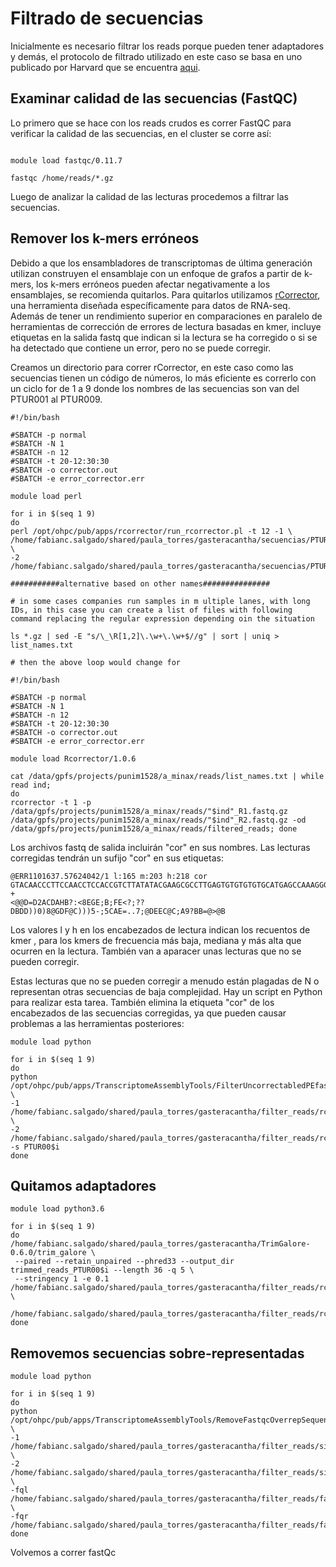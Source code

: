 # Filtrado de secuencias 

Inicialmente es necesario filtrar los reads porque pueden tener adaptadores y demás, el protocolo 
de filtrado utilizado en este caso se basa en uno publicado por Harvard que se encuentra [aqui](https://informatics.fas.harvard.edu/best-practices-for-de-novo-transcriptome-assembly-with-trinity.html).

## Examinar calidad de las secuencias (FastQC)
Lo primero que se hace con los reads crudos es correr FastQC para verificar la calidad de las secuencias, en el cluster se corre así:

```

module load fastqc/0.11.7

fastqc /home/reads/*.gz
```

Luego de analizar la calidad de las lecturas procedemos a filtrar las secuencias.

## Remover los k-mers erróneos

Debido a que los ensambladores de transcriptomas de última generación utilizan construyen el ensamblaje con un enfoque de grafos a partir de k-mers, los k-mers erróneos pueden afectar negativamente a los ensamblajes, se recomienda quitarlos. 
Para quitarlos utilizamos [rCorrector](https://github.com/mourisl/Rcorrector), una herramienta diseñada específicamente para datos de RNA-seq. 
Además de tener un rendimiento superior en comparaciones en paralelo de herramientas de corrección de errores de lectura basadas en kmer, 
incluye etiquetas en la salida fastq que indican si la lectura se ha corregido o si se ha detectado que contiene un error, pero no se puede corregir.

Creamos un directorio para correr rCorrector, en este caso como las secuencias tienen un código de números, lo más eficiente es correrlo 
con un ciclo for de 1 a 9 donde los nombres de las secuencias son van del PTUR001 al PTUR009.

```
#!/bin/bash

#SBATCH -p normal
#SBATCH -N 1
#SBATCH -n 12
#SBATCH -t 20-12:30:30
#SBATCH -o corrector.out
#SBATCH -e error_corrector.err

module load perl

for i in $(seq 1 9)
do
perl /opt/ohpc/pub/apps/rcorrector/run_rcorrector.pl -t 12 -1 \
/home/fabianc.salgado/shared/paula_torres/gasteracantha/secuencias/PTUR00$i.left.fq \
-2 /home/fabianc.salgado/shared/paula_torres/gasteracantha/secuencias/PTUR00$i.right.fq

###########alternative based on other names###############

# in some cases companies run samples in m ultiple lanes, with long IDs, in this case you can create a list of files with following command replacing the regular expression depending oin the situation

ls *.gz | sed -E "s/\_\R[1,2]\.\w+\.\w+$//g" | sort | uniq > list_names.txt

# then the above loop would change for

#!/bin/bash

#SBATCH -p normal
#SBATCH -N 1
#SBATCH -n 12
#SBATCH -t 20-12:30:30
#SBATCH -o corrector.out
#SBATCH -e error_corrector.err

module load Rcorrector/1.0.6

cat /data/gpfs/projects/punim1528/a_minax/reads/list_names.txt | while read ind;
do
rcorrector -t 1 -p /data/gpfs/projects/punim1528/a_minax/reads/"$ind"_R1.fastq.gz /data/gpfs/projects/punim1528/a_minax/reads/"$ind"_R2.fastq.gz -od /data/gpfs/projects/punim1528/a_minax/reads/filtered_reads; done
```

Los archivos fastq de salida incluirán "cor" en sus nombres. Las lecturas corregidas tendrán un sufijo "cor" en sus etiquetas:

```
@ERR1101637.57624042/1 l:165 m:203 h:218 cor
GTACAACCCTTCCAACCTCCACCGTCTTATATACGAAGCGCCTTGAGTGTGTGTGTGCATGAGCCAAAGGGAATACCG
+
<@@D=D2ACDAHB?:<8EGE;B;FE<?;??DBDD))0)8@GDF@C)))5-;5CAE=..7;@DEEC@C;A9?BB=@>@B
```
Los valores l y h en los encabezados de lectura indican los recuentos de kmer , para los kmers de frecuencia más baja, 
mediana y más alta que ocurren en la lectura. También van a aparacer unas lecturas que no se pueden corregir.

Estas lecturas que no se pueden corregir a menudo están plagadas de N o representan otras secuencias de baja complejidad. 
Hay un script en Python para realizar esta tarea. También elimina la etiqueta "cor" de los encabezados de las secuencias corregidas, ya que pueden causar problemas a las herramientas posteriores:

```
module load python

for i in $(seq 1 9)
do
python /opt/ohpc/pub/apps/TranscriptomeAssemblyTools/FilterUncorrectabledPEfastq.py \ 
-1 /home/fabianc.salgado/shared/paula_torres/gasteracantha/filter_reads/rcorrector/PTUR00$i.left.cor.fq \
-2 /home/fabianc.salgado/shared/paula_torres/gasteracantha/filter_reads/rcorrector/PTUR00$i.right.cor.fq -s PTUR00$i
done
```

## Quitamos adaptadores

```
module load python3.6

for i in $(seq 1 9)
do
/home/fabianc.salgado/shared/paula_torres/gasteracantha/TrimGalore-0.6.0/trim_galore \
 --paired --retain_unpaired --phred33 --output_dir trimmed_reads_PTUR00$i --length 36 -q 5 \
 --stringency 1 -e 0.1 /home/fabianc.salgado/shared/paula_torres/gasteracantha/filter_reads/rcorrector/PTUR00$i.left.cor.fq \
   /home/fabianc.salgado/shared/paula_torres/gasteracantha/filter_reads/rcorrector/PTUR00$i.right.cor.fq 
done
```

## Removemos secuencias sobre-representadas 

```
module load python

for i in $(seq 1 9)
do
python /opt/ohpc/pub/apps/TranscriptomeAssemblyTools/RemoveFastqcOverrepSequenceReads.py \
-1 /home/fabianc.salgado/shared/paula_torres/gasteracantha/filter_reads/silva/reads_assembly/blacklist_paired_unaligned_PTUR00$i.fq.1.gz \
-2 /home/fabianc.salgado/shared/paula_torres/gasteracantha/filter_reads/silva/reads_assembly/blacklist_paired_unaligned_PTUR00$i.fq.2.gz \
-fql /home/fabianc.salgado/shared/paula_torres/gasteracantha/filter_reads/fastqc/fastqc_files/PTUR00"$i"_fastqc_data_1.txt \
-fqr /home/fabianc.salgado/shared/paula_torres/gasteracantha/filter_reads/fastqc/fastqc_files/PTUR00"$i"_fastqc_data_2.txt
done
```

Volvemos a correr fastQc
